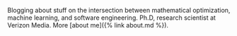Blogging about stuff on the intersection between mathematical optimization, machine learning, and software engineering. Ph.D, research scientist at Verizon Media. More [about me]({% link about.md %}).

